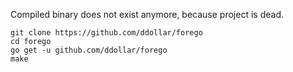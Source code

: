 Compiled binary does not exist anymore, because project is dead.


```shell
git clone https://github.com/ddollar/forego
cd forego
go get -u github.com/ddollar/forego
make
```

